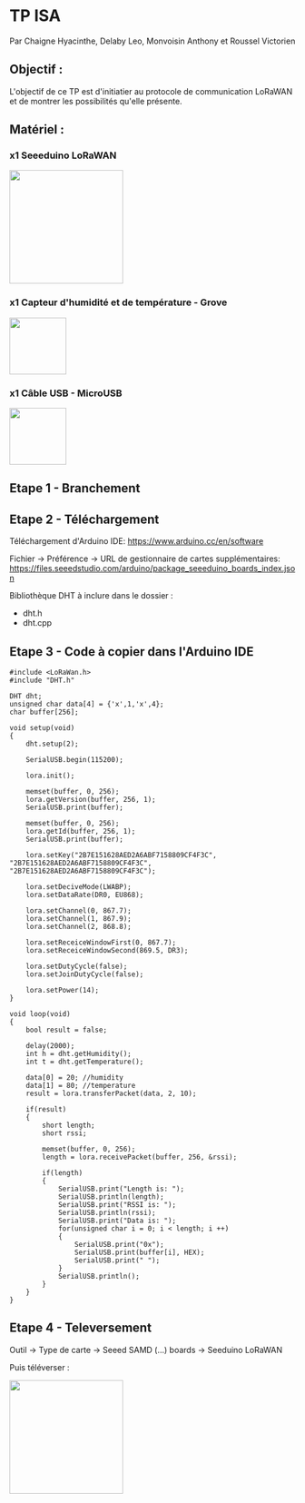 # TP ISA
Par Chaigne Hyacinthe, Delaby Leo, Monvoisin Anthony et Roussel Victorien

## Objectif : 
L'objectif de ce TP est d'initiatier au protocole de communication LoRaWAN et de montrer les possibilités qu'elle présente.

## Matériel :
### x1 Seeeduino LoRaWAN
<img src="https://user-images.githubusercontent.com/47259100/112843746-36e55400-90a3-11eb-9538-a5d5b874448c.png" width="200"/>

### x1 Capteur d'humidité et de température - Grove 
<img src="https://user-images.githubusercontent.com/47259100/112844018-8b88cf00-90a3-11eb-9da6-63b35a8d2a74.png" width=100/>

### x1 Câble USB - MicroUSB 
<img src="https://user-images.githubusercontent.com/47259100/112844170-ba06aa00-90a3-11eb-810c-76f5558a4347.png" width=100/>

## Etape 1 - Branchement
## Etape 2 - Téléchargement
Téléchargement d'Arduino IDE:
https://www.arduino.cc/en/software

Fichier -> Préférence -> URL de gestionnaire de cartes supplémentaires:
https://files.seeedstudio.com/arduino/package_seeeduino_boards_index.json

Bibliothèque DHT à inclure dans le dossier : 
* dht.h
* dht.cpp

## Etape 3 - Code à copier dans l'Arduino IDE
```
#include <LoRaWan.h>
#include "DHT.h"

DHT dht;
unsigned char data[4] = {'x',1,'x',4};
char buffer[256];
 
void setup(void)
{     
    dht.setup(2);
 
    SerialUSB.begin(115200); 
    
    lora.init();
 
    memset(buffer, 0, 256);
    lora.getVersion(buffer, 256, 1);
    SerialUSB.print(buffer); 
 
    memset(buffer, 0, 256);
    lora.getId(buffer, 256, 1);
    SerialUSB.print(buffer);
 
    lora.setKey("2B7E151628AED2A6ABF7158809CF4F3C", "2B7E151628AED2A6ABF7158809CF4F3C", "2B7E151628AED2A6ABF7158809CF4F3C");
 
    lora.setDeciveMode(LWABP);
    lora.setDataRate(DR0, EU868);
 
    lora.setChannel(0, 867.7);
    lora.setChannel(1, 867.9);
    lora.setChannel(2, 868.8);
 
    lora.setReceiceWindowFirst(0, 867.7);
    lora.setReceiceWindowSecond(869.5, DR3);
 
    lora.setDutyCycle(false);
    lora.setJoinDutyCycle(false);
 
    lora.setPower(14);    
}
 
void loop(void)
{   
    bool result = false;
 
    delay(2000);
    int h = dht.getHumidity();
    int t = dht.getTemperature();
 
    data[0] = 20; //humidity
    data[1] = 80; //temperature
    result = lora.transferPacket(data, 2, 10);
 
    if(result)
    {
        short length;
        short rssi;
 
        memset(buffer, 0, 256);
        length = lora.receivePacket(buffer, 256, &rssi);
 
        if(length)
        {
            SerialUSB.print("Length is: ");
            SerialUSB.println(length);
            SerialUSB.print("RSSI is: ");
            SerialUSB.println(rssi);
            SerialUSB.print("Data is: ");
            for(unsigned char i = 0; i < length; i ++)
            {
                SerialUSB.print("0x");
                SerialUSB.print(buffer[i], HEX);
                SerialUSB.print(" ");
            }
            SerialUSB.println();
        }
    }
}
```
## Etape 4 - Televersement
Outil -> Type de carte -> Seeed SAMD (...) boards -> Seeduino LoRaWAN

Puis téléverser :

<img src="https://user-images.githubusercontent.com/47259100/112849612-87f84680-90a9-11eb-946d-8e21ca1c5eab.png" width="200"/>
